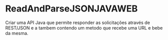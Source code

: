 # ReadAndParseJSONJAVAWEB
Criar uma API Java que permite responder as solicitações através de REST/JSON e a tambem contendo um metodo que recebe uma URL e bebe da mesma.
